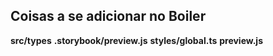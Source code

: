 ## Coisas a se adicionar no Boiler

**src/types**
**.storybook/preview.js**
**styles/global.ts**
**preview.js**
